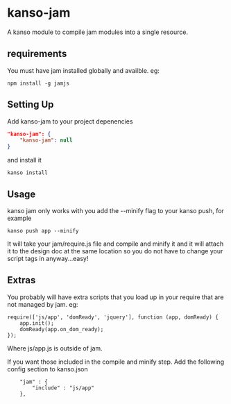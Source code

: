 kanso-jam
=========

A kanso module to compile jam modules into a single resource.

## requirements

You must have jam installed globally and availble. eg:

```
npm install -g jamjs
```


## Setting Up

Add kanso-jam to your project depenencies

```json
"kanso-jam": {
    "kanso-jam": null
}
```

and install it

```
kanso install
```


## Usage

kanso jam only works with you add the --minify flag to your kanso push, for example

```
kanso push app --minify
```

It will take your jam/require.js file and compile and minify it and it will attach it to the design doc at the same location
so you do not have to change your script tags in anyway...easy!

## Extras

You probably will have extra scripts that you load up in your require that are not managed by jam. eg:

```
require(['js/app', 'domReady', 'jquery'], function (app, domReady) {
    app.init();
    domReady(app.on_dom_ready);
});
```

Where js/app.js is outside of jam.


If you want those included in the compile and minify step. Add the following config section to kanso.json

```
    "jam" : {
        "include" : "js/app"
    },
```



